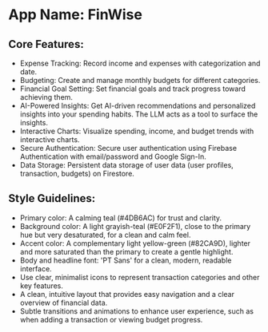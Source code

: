 # **App Name**: FinWise

## Core Features:

- Expense Tracking: Record income and expenses with categorization and date.
- Budgeting: Create and manage monthly budgets for different categories.
- Financial Goal Setting: Set financial goals and track progress toward achieving them.
- AI-Powered Insights: Get AI-driven recommendations and personalized insights into your spending habits. The LLM acts as a tool to surface the insights.
- Interactive Charts: Visualize spending, income, and budget trends with interactive charts.
- Secure Authentication: Secure user authentication using Firebase Authentication with email/password and Google Sign-In.
- Data Storage: Persistent data storage of user data (user profiles, transaction, budgets) on Firestore.

## Style Guidelines:

- Primary color: A calming teal (#4DB6AC) for trust and clarity.
- Background color: A light grayish-teal (#E0F2F1), close to the primary hue but very desaturated, for a clean and calm feel.
- Accent color: A complementary light yellow-green (#82CA9D), lighter and more saturated than the primary to create a gentle highlight.
- Body and headline font: 'PT Sans' for a clean, modern, readable interface.
- Use clear, minimalist icons to represent transaction categories and other key features.
- A clean, intuitive layout that provides easy navigation and a clear overview of financial data.
- Subtle transitions and animations to enhance user experience, such as when adding a transaction or viewing budget progress.